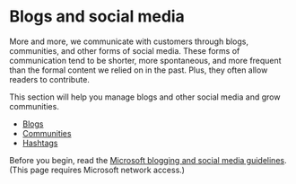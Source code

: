 # Blogs and social media

More
and more, we communicate with customers through blogs,
communities, and other forms of social media. These forms of
communication tend to be shorter, more spontaneous, and
more frequent than the formal content we relied on in the
past. Plus, they often allow readers to contribute. 

This section will help you manage blogs and other social media and grow communities.

  - [Blogs](https://worldready.cloudapp.net/Styleguide/Read?id=2700&topicid=36387)
  - [Communities](https://worldready.cloudapp.net/Styleguide/Read?id=2700&topicid=36388)
  - [Hashtags](https://worldready.cloudapp.net/Styleguide/Read?id=2700&topicid=39581)

Before you begin, read the [Microsoft blogging and social media guidelines](https://microsoft.sharepoint.com/sites/LCAWeb/Home/Marketing/Social-Media/Social-Media-Guidelines). (This page requires Microsoft network access.)
